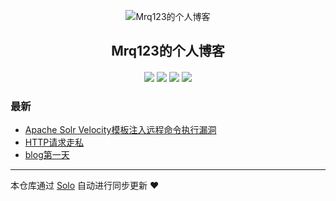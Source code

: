 <p align="center"><img alt="Mrq123的个人博客" src="https://static.b3log.org/images/brand/solo-32.png"></p><h2 align="center">
Mrq123的个人博客
</h2>

<h4 align="center"></h4>
<p align="center"><a title="Mrq123的个人博客" target="_blank" href="https://github.com/Mrq123/solo-blog"><img src="https://img.shields.io/github/last-commit/Mrq123/solo-blog.svg?style=flat-square&color=FF9900"></a>
<a title="GitHub repo size in bytes" target="_blank" href="https://github.com/Mrq123/solo-blog"><img src="https://img.shields.io/github/repo-size/Mrq123/solo-blog.svg?style=flat-square"></a>
<a title="Solo Version" target="_blank" href="https://github.com/b3log/solo/releases"><img src="https://img.shields.io/badge/solo-3.6.6-f1e05a.svg?style=flat-square&color=blueviolet"></a>
<a title="Hits" target="_blank" href="https://github.com/b3log/hits"><img src="https://hits.b3log.org/Mrq123/solo-blog.svg"></a></p>

### 最新

* [Apache Solr Velocity模板注入远程命令执行漏洞](http://www.orororor.com/articles/2019/11/20/1574233586043.html)
* [HTTP请求走私](http://www.orororor.com/articles/2019/11/19/1574153056311.html)
* [blog第一天](http://www.orororor.com/articles/2019/10/25/1571970090283.html)



---

本仓库通过 [Solo](https://github.com/b3log/solo) 自动进行同步更新 ❤️ 